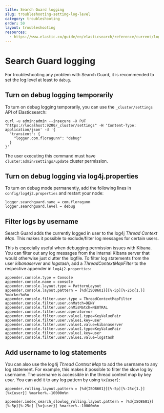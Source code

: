 ```yaml
---
title: Search Guard logging
slug: troubleshooting-setting-log-level
category: troubleshooting
order: 50
layout: troubleshooting
resources:
  - https://www.elastic.co/guide/en/elasticsearch/reference/current/logging.html|Elasticsearch logging configuration (website)
---
```


<!--- Copryight 2017 floragunn GmbH -->

# Search Guard logging

For troubleshooting any problem with Search Guard, it is recommended to set the log level at least to `debug`.

## Turn on debug logging temporarily 

To turn on debug logging temporarily, you can use the  `_cluster/settings` API of Elasticsearch:

```
curl -u admin:admin --insecure -X PUT "https://localhost:9200/_cluster/settings" -H 'Content-Type: application/json' -d '{
  "transient": {
    "logger.com.floragunn": "debug"
  }
}'
```

The user executing this command must have `cluster:admin/settings/update` cluster permission.

## Turn on debug logging via log4j.properties

To turn on debug mode permanently, add the following lines in `config/log4j2.properties` and restart your node:

```
logger.searchguard.name = com.floragunn
logger.searchguard.level = debug
```
## Filter logs by username

Search Guard adds the currently logged in user to the log4j *Thread Context Map*. This makes it possible to exclude/filter log messages for certain users.

This is especially useful when debugging permission issues with Kibana. You can filter out any log messages from the internal Kibana server that would otherwise just clutter the logfile. To filter log statements from the user *kibanaserver* and *logstash*, add a *ThreadContextMapFilter* to the respective appender in `log4j2.properties`:
 
``` 
appender.console.type = Console
appender.console.name = console
appender.console.layout.type = PatternLayout
appender.console.layout.pattern = [%d{ISO8601}][%-5p][%-25c{1.}] %marker%m%n
appender.console.filter.user.type = ThreadContextMapFilter
appender.console.filter.user.onMatch=DENY
appender.console.filter.user.onMisMatch=NEUTRAL
appender.console.filter.user.operator=or
appender.console.filter.user.value1.type=KeyValuePair
appender.console.filter.user.value1.key=user
appender.console.filter.user.value1.value=kibanaserver
appender.console.filter.user.value1.type=KeyValuePair
appender.console.filter.user.value1.key=user
appender.console.filter.user.value1.value=logstash

```

## Add username to log statements

You can also use the log4j *Thread Context Map* to add the username to any log statement. For example, this makes it possible to filter the slow log by username. The username is accessible in the thread context map by key *user*. You can add it to any log pattern by using `%x{user}`: 

```
appender.rolling.layout.pattern = [%d{ISO8601}][%-5p][%-25c{1.}][%x{user}] %marker%.-10000m%n

appender.index_search_slowlog_rolling.layout.pattern = [%d{ISO8601}][%-5p][%-25c] [%x{user}] %marker%.-10000m%n
```